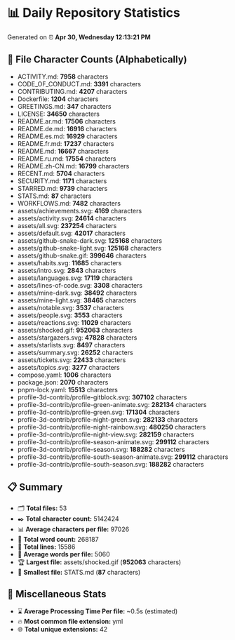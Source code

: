 # 📊 Daily Repository Statistics
Generated on ⏰ **Apr 30, Wednesday 12:13:21 PM**

## 📂 File Character Counts (Alphabetically)
- ACTIVITY.md: **7958** characters
- CODE_OF_CONDUCT.md: **3391** characters
- CONTRIBUTING.md: **4207** characters
- Dockerfile: **1204** characters
- GREETINGS.md: **347** characters
- LICENSE: **34650** characters
- README.ar.md: **17506** characters
- README.de.md: **16916** characters
- README.es.md: **16929** characters
- README.fr.md: **17237** characters
- README.md: **16667** characters
- README.ru.md: **17554** characters
- README.zh-CN.md: **16799** characters
- RECENT.md: **5704** characters
- SECURITY.md: **1171** characters
- STARRED.md: **9739** characters
- STATS.md: **87** characters
- WORKFLOWS.md: **7482** characters
- assets/achievements.svg: **4169** characters
- assets/activity.svg: **24614** characters
- assets/all.svg: **237254** characters
- assets/default.svg: **42017** characters
- assets/github-snake-dark.svg: **125168** characters
- assets/github-snake-light.svg: **125168** characters
- assets/github-snake.gif: **399646** characters
- assets/habits.svg: **11685** characters
- assets/intro.svg: **2843** characters
- assets/languages.svg: **17119** characters
- assets/lines-of-code.svg: **3308** characters
- assets/mine-dark.svg: **38492** characters
- assets/mine-light.svg: **38465** characters
- assets/notable.svg: **3537** characters
- assets/people.svg: **3553** characters
- assets/reactions.svg: **11029** characters
- assets/shocked.gif: **952063** characters
- assets/stargazers.svg: **47828** characters
- assets/starlists.svg: **8497** characters
- assets/summary.svg: **26252** characters
- assets/tickets.svg: **22433** characters
- assets/topics.svg: **3277** characters
- compose.yaml: **1006** characters
- package.json: **2070** characters
- pnpm-lock.yaml: **15513** characters
- profile-3d-contrib/profile-gitblock.svg: **307102** characters
- profile-3d-contrib/profile-green-animate.svg: **282134** characters
- profile-3d-contrib/profile-green.svg: **171304** characters
- profile-3d-contrib/profile-night-green.svg: **282133** characters
- profile-3d-contrib/profile-night-rainbow.svg: **480250** characters
- profile-3d-contrib/profile-night-view.svg: **282159** characters
- profile-3d-contrib/profile-season-animate.svg: **299112** characters
- profile-3d-contrib/profile-season.svg: **188282** characters
- profile-3d-contrib/profile-south-season-animate.svg: **299112** characters
- profile-3d-contrib/profile-south-season.svg: **188282** characters

## 📋 Summary
- 🗂️ **Total files:** 53
- ✒️ **Total character count:** 5142424
- 📊 **Average characters per file:** 97026
- 📝 **Total word count:** 268187
- 🧾 **Total lines:** 15586
- 📐 **Average words per file:** 5060
- 🏆 **Largest file:** assets/shocked.gif (**952063** characters)
- 🥉 **Smallest file:** STATS.md (**87** characters)

## 🌟 Miscellaneous Stats
- ⌛ **Average Processing Time Per file:** ~0.5s (estimated)
- 🔥 **Most common file extension:** yml
- 🌐 **Total unique extensions:** 42

